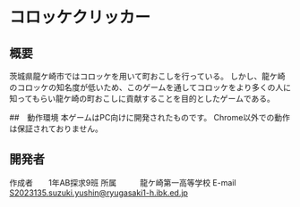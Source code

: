 # コロッケクリッカー
## 概要
茨城県龍ケ崎市ではコロッケを用いて町おこしを行っている。
しかし、龍ケ崎のコロッケの知名度が低いため、このゲームを通してコロッケをより多くの人に知ってもらい龍ケ崎の町おこしに貢献することを目的としたゲームである。

##　動作環境
本ゲームはPC向けに開発されたものです。
Chrome以外での動作は保証されておりません。


## 開発者
作成者　　1年AB探求9班
所属　　　龍ケ崎第一高等学校
E-mail　　S2023135.suzuki.yushin@ryugasaki1-h.ibk.ed.jp

